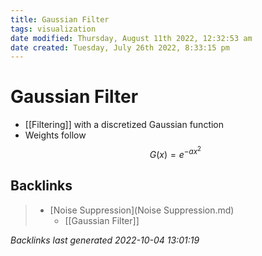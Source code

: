```yaml
---
title: Gaussian Filter
tags: visualization
date modified: Thursday, August 11th 2022, 12:32:53 am
date created: Tuesday, July 26th 2022, 8:33:15 pm
---
```


# Gaussian Filter
- [[Filtering]] with a discretized Gaussian function
- Weights follow $$G(x) = e^{-ax^{2}}$$

## Backlinks

> - [Noise Suppression](Noise Suppression.md)
>   - [[Gaussian Filter]]

_Backlinks last generated 2022-10-04 13:01:19_
